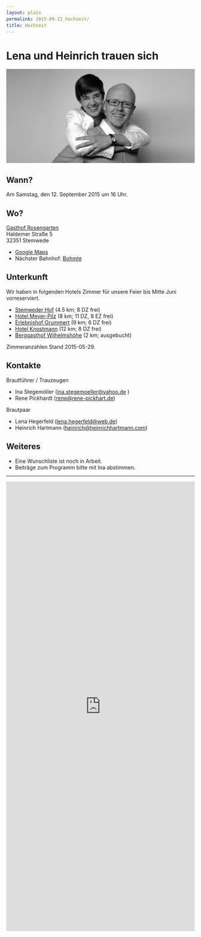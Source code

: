 ```yaml
---
layout: plain
permalink: 2015-09-12_hochzeit/
title: Hochzeit
---
```


# Lena <span id='red'>und</span> Heinrich trauen sich

<img src="/images/hochzeit_banner.png">

## Wann?

Am Samstag, den 12. September 2015 um 16 Uhr.

## Wo?

[Gasthof Rosengarten](http://www.gasthof-rosengarten.de/)  
Haldemer Straße 5  
32351 Stemwede  

* [Google Maps](https://www.google.com/maps/place/Gasthof+Rosengarten/@52.43134,8.40117,17z)
* Nächster Bahnhof: [Bohmte](https://www.google.de/maps/place/Bohmte/@52.361632,8.307525,17z/data=!3m1!4b1!4m2!3m1!1s0x47b9fefbba4e3207:0x7542ea3fc873f612?hl=en)


## Unterkunft

Wir haben in folgenden Hotels Zimmer für unsere Feier bis Mitte Juni vorreserviert.

* <a href="http://www.stemwederhof.de/hotel/">Stemweder Hof</a> (4.5 km; 8 DZ frei)
* <a href="http://hotel-meyer-pilz.de/hotel/">Hotel Meyer-Pilz</a> (8 km; 11 DZ, 8 EZ frei)
* <a href="http://www.erlebnishof-grummert.de/neu/fewo.htm">Erlebnishof Grummert</a> (9 km; 6 DZ frei)
* <a href="http://www.hotel-knostmann.de/">Hotel Knostmann</a> (12 km; 8 DZ frei)
* <a href="http://www.berggasthof-wilhelmshoehe.de/?page_id=5">Berggasthof Wilhelmshöhe</a> (2 km; ausgebucht)

Zimmeranzahlen Stand 2015-05-29.

## Kontakte

Brautführer / Trauzeugen

* Ina Stegemöller (<a href="mailto:ina.stegemoeller@yahoo.de">ina.stegemoeller@yahoo.de</a> )
* Rene Pickhardt (<a href="mailto:rene@rene-pickhart.de">rene@rene-pickhart.de</a>)

Brautpaar

* Lena Hegerfeld (<a href="mailto:lena.hegerfeld@web.de">lena.hegerfeld@web.de</a>)
* Heinrich Hartmann (<a href="mailto:heinrich@heinrichhartmann.com">heinrich@heinrichhartmann.com</a>)

## Weiteres

* Eine Wunschliste ist noch in Arbeit.
* Beiträge zum Programm bitte mit Ina abstimmen.

<hr/>
<a name="rueckmeldung"/>

<iframe src="https://docs.google.com/forms/d/1ffeeRR0gBmOKdbu7f5UjIRfboBZcAObIMBufM7MuiBk/viewform?embedded=true"
   width="100%"
   height="1200"
   frameborder="0"
   marginheight="0"
   marginwidth="0"
   >
<a href="https://docs.google.com/forms/d/1ffeeRR0gBmOKdbu7f5UjIRfboBZcAObIMBufM7MuiBk/viewform?embedded=true">Rückmeldeformular</a>
</iframe>
